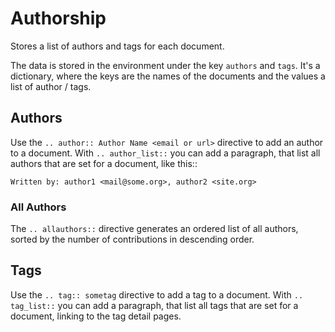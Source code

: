 # Authorship

Stores a list of authors and tags for each document.

The data is stored in the environment under the key `authors` and `tags`.
It's a dictionary, where the keys are the names of the documents and the values
a list of author / tags.

## Authors

Use the `.. author:: Author Name <email or url>` directive to add an author to
a document. With `.. author_list::` you can add a paragraph, that list all
authors that are set for a document, like this::

    Written by: author1 <mail@some.org>, author2 <site.org>

### All Authors

The `.. allauthors::` directive generates an ordered list of all authors,
sorted by the number of contributions in descending order.

## Tags

Use the `.. tag:: sometag` directive to add a tag to a document. With `.. tag_list::` you can add a paragraph, that list all tags that are set for a
document, linking to the tag detail pages.
